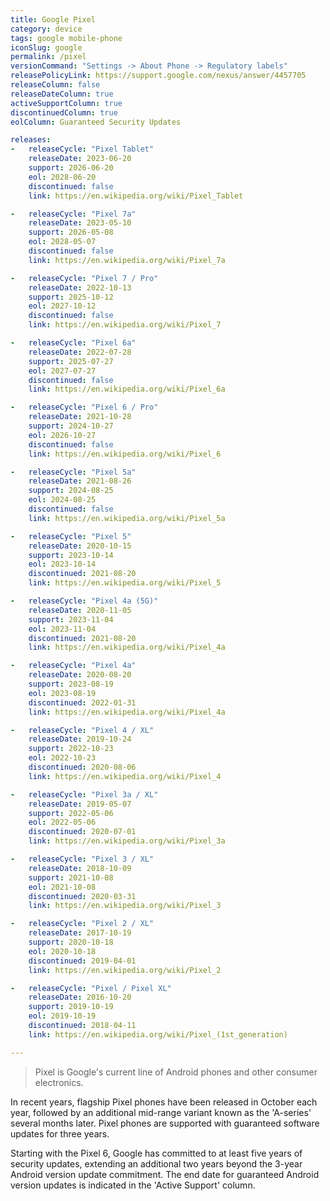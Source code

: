 ```yaml
---
title: Google Pixel
category: device
tags: google mobile-phone
iconSlug: google
permalink: /pixel
versionCommand: "Settings -> About Phone -> Regulatory labels"
releasePolicyLink: https://support.google.com/nexus/answer/4457705
releaseColumn: false
releaseDateColumn: true
activeSupportColumn: true
discontinuedColumn: true
eolColumn: Guaranteed Security Updates

releases:
-   releaseCycle: "Pixel Tablet"
    releaseDate: 2023-06-20
    support: 2026-06-20
    eol: 2028-06-20
    discontinued: false
    link: https://en.wikipedia.org/wiki/Pixel_Tablet

-   releaseCycle: "Pixel 7a"
    releaseDate: 2023-05-10
    support: 2026-05-08
    eol: 2028-05-07
    discontinued: false
    link: https://en.wikipedia.org/wiki/Pixel_7a

-   releaseCycle: "Pixel 7 / Pro"
    releaseDate: 2022-10-13
    support: 2025-10-12
    eol: 2027-10-12
    discontinued: false
    link: https://en.wikipedia.org/wiki/Pixel_7

-   releaseCycle: "Pixel 6a"
    releaseDate: 2022-07-28
    support: 2025-07-27
    eol: 2027-07-27
    discontinued: false
    link: https://en.wikipedia.org/wiki/Pixel_6a

-   releaseCycle: "Pixel 6 / Pro"
    releaseDate: 2021-10-28
    support: 2024-10-27
    eol: 2026-10-27
    discontinued: false
    link: https://en.wikipedia.org/wiki/Pixel_6

-   releaseCycle: "Pixel 5a"
    releaseDate: 2021-08-26
    support: 2024-08-25
    eol: 2024-08-25
    discontinued: false
    link: https://en.wikipedia.org/wiki/Pixel_5a

-   releaseCycle: "Pixel 5"
    releaseDate: 2020-10-15
    support: 2023-10-14
    eol: 2023-10-14
    discontinued: 2021-08-20
    link: https://en.wikipedia.org/wiki/Pixel_5

-   releaseCycle: "Pixel 4a (5G)"
    releaseDate: 2020-11-05
    support: 2023-11-04
    eol: 2023-11-04
    discontinued: 2021-08-20
    link: https://en.wikipedia.org/wiki/Pixel_4a

-   releaseCycle: "Pixel 4a"
    releaseDate: 2020-08-20
    support: 2023-08-19
    eol: 2023-08-19
    discontinued: 2022-01-31
    link: https://en.wikipedia.org/wiki/Pixel_4a

-   releaseCycle: "Pixel 4 / XL"
    releaseDate: 2019-10-24
    support: 2022-10-23
    eol: 2022-10-23
    discontinued: 2020-08-06
    link: https://en.wikipedia.org/wiki/Pixel_4

-   releaseCycle: "Pixel 3a / XL"
    releaseDate: 2019-05-07
    support: 2022-05-06
    eol: 2022-05-06
    discontinued: 2020-07-01
    link: https://en.wikipedia.org/wiki/Pixel_3a

-   releaseCycle: "Pixel 3 / XL"
    releaseDate: 2018-10-09
    support: 2021-10-08
    eol: 2021-10-08
    discontinued: 2020-03-31
    link: https://en.wikipedia.org/wiki/Pixel_3

-   releaseCycle: "Pixel 2 / XL"
    releaseDate: 2017-10-19
    support: 2020-10-18
    eol: 2020-10-18
    discontinued: 2019-04-01
    link: https://en.wikipedia.org/wiki/Pixel_2

-   releaseCycle: "Pixel / Pixel XL"
    releaseDate: 2016-10-20
    support: 2019-10-19
    eol: 2019-10-19
    discontinued: 2018-04-11
    link: https://en.wikipedia.org/wiki/Pixel_(1st_generation)

---
```


> Pixel is Google's current line of Android phones and other consumer electronics.

In recent years, flagship Pixel phones have been released in October each year, followed by an
additional mid-range variant known as the 'A-series' several months later. Pixel phones are
supported with guaranteed software updates for three years.

Starting with the Pixel 6, Google has committed to at least five years of security updates,
extending an additional two years beyond the 3-year Android version update commitment. The end date
for guaranteed Android version updates is indicated in the 'Active Support' column.
